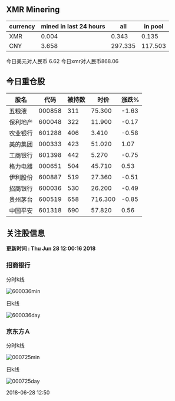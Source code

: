 ## XMR Minering

|currency|mined in last 24 hours|all|in pool|
|---|---|---|---|
|XMR|0.004|0.343|0.135|
|CNY|3.658|297.335|117.503|

今日美元对人民币 6.62	今日xmr对人民币868.06


## 今日重仓股 

|股名|代码|被持数|时价|涨跌%|
|---|---|---|---|---|
|五粮液|000858|311|75.300|-1.63|
|保利地产|600048|322|11.900|-0.17|
|农业银行|601288|406|3.410|-0.58|
|美的集团|000333|423|51.020|1.07|
|工商银行|601398|442|5.270|-0.75|
|格力电器|000651|504|45.710|0.53|
|伊利股份|600887|519|27.360|-0.51|
|招商银行|600036|530|26.200|-0.49|
|贵州茅台|600519|658|716.300|-0.85|
|中国平安|601318|690|57.820|0.56|

## 关注股信息
**更新时间 : Thu Jun 28 12:00:16 2018**
### 招商银行 
分时k线

![600036min](http://image.sinajs.cn/newchart/min/n/sh600036.gif)

日k线

![600036day](http://image.sinajs.cn/newchart/daily/n/sh600036.gif)

### 京东方Ａ 
分时k线

![000725min](http://image.sinajs.cn/newchart/min/n/sz000725.gif)

日k线

![000725day](http://image.sinajs.cn/newchart/daily/n/sz000725.gif)

2018-06-28 12:50